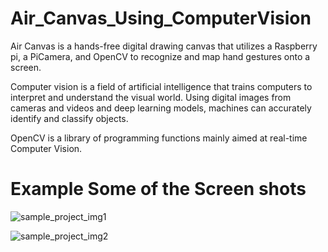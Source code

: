 # Air_Canvas_Using_ComputerVision


Air Canvas is a hands-free digital drawing canvas that utilizes a Raspberry pi, a PiCamera, and OpenCV to recognize and map hand gestures onto a screen.

Computer vision is a field of artificial intelligence that trains computers to interpret and understand the visual world.
Using digital images from cameras and videos and deep learning models, machines can accurately identify and classify objects.

OpenCV is a library of programming functions mainly aimed at real-time Computer Vision.

# Example Some of the Screen shots
![sample_project_img1](https://user-images.githubusercontent.com/85254301/211049624-1493c246-8e5d-4571-8f08-535c3fe77452.png)

![sample_project_img2](https://user-images.githubusercontent.com/85254301/211049655-34179c28-4455-4f4c-86c0-99b6b909b5f4.png)
